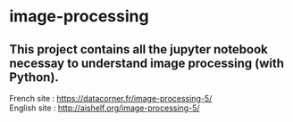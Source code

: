 # image-processing
## This project contains all the jupyter notebook necessay to understand image processing (with Python).    
French site : https://datacorner.fr/image-processing-5/  
English site : http://aishelf.org/image-processing-5/  